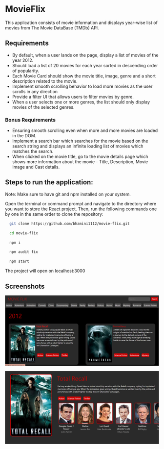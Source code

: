 # MovieFlix

This application consists of movie information and displays year-wise list of movies from The Movie DataBase (TMDb) API.

## Requirements

- By default, when a user lands on the page, display a list of movies of the year 2012.
- Should load a list of 20 movies for each year sorted in descending order of popularity.
- Each Movie Card should show the movie title, image, genre and a short description related to the movie.
- Implement smooth scrolling behavior to load more movies as the user scrolls in any direction
- Provide a filter UI that allows users to filter movies by genre.
- When a user selects one or more genres, the list should only display movies of the selected genres.

### Bonus Requirements

- Ensuring smooth scrolling even when more and more movies are loaded in the DOM.
- Implement a search bar which searches for the movie based on the search string and displays an infinite loading list of movies which matches the search.
- When clicked on the movie title, go to the movie details page which shows more information about the movie - Title, Description, Movie Image and Cast details.

## Steps to run the application:

Note: Make sure to have git and npm installed on your system.

Open the terminal or command prompt and navigate to the directory where you want to store the React project. Then, run the following commands one by one in the same order to clone the repository:

```bash
  git clone https://github.com/bhamini1112/movie-flix.git
```

```bash
  cd movie-flix
```

```bash
  npm i
```

```bash
  npm audit fix
```

```bash
  npm start
```

The project will open on localhost:3000

## Screenshots

![App Screenshot](src/utils/Screenshot%202024-05-14%20153104.png)

![App Screenshot](src/utils/Screenshot%202024-05-14%20153131.png)
